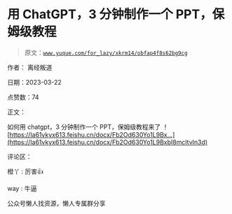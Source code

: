 # 用 ChatGPT，3 分钟制作一个 PPT，保姆级教程

> 原文：[`www.yuque.com/for_lazy/xkrm14/obfap4f8s62bg9cg`](https://www.yuque.com/for_lazy/xkrm14/obfap4f8s62bg9cg)

作者： 离经叛道

日期：2023-03-22

点赞数：74

正文：

如何用 chatgpt，3 分钟制作一个 PPT，保姆级教程来了 ！ [https://la61vkyx613.feishu.cn/docx/Fb2Od630Yo1L9Bx...](https://la61vkyx613.feishu.cn/docx/Fb2Od630Yo1L9BxbI8mcltvIn3d)

评论区：

橙丫 : 厉害👍

way : 牛逼

公众号懒人找资源，懒人专属群分享

